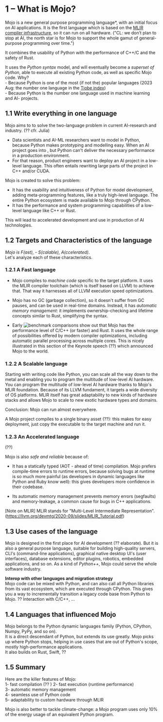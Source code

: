 # 1 – What is Mojo?
Mojo is a new general purpose programming language*, with an initial focus on AI applications. It is the first language which is based on the [MLIR compiler infrastructure](https://mlir.llvm.org/), so it can run on all hardware.
("CL: we don’t plan to stop at AI, the north star is for Mojo to support the whole gamut of general-purpose programming over time.")

It combines the usability of Python with the performance of C++/C and the safety of Rust.

It uses the *Python syntax* model, and will eventually become a *superset of Python*, able to execute all existing Python code, as well as specific Mojo code.
    Why?   
    - Because Python is one of the most (if not the) popular languages (2023 Aug: the number one language in the [Tiobe index](https://www.tiobe.com/tiobe-index/))  
    - Because Python is the number one language used in machine learning and AI- projects.   

## 1.1 Write everything in one language
Mojo aims to to solve the two-language problem in current AI-research and industry. 
(?? cfr. Julia)

* Data scientists and AI-ML researchers want to model in Python, because Python makes prototyping and modelling easy. When an AI project goes into , but Python can't deliver the necessary performance in a production environment.
* For that reason, product engineers want to deploy an AI project in a low-level language. This often entails rewriting large parts of the project in C++ and/or CUDA.

Mojo is created to solve this problem:
* It has the usability and intuitiveness of Python for model development, adding meta-programming features, like a truly high-level language. The entire Python ecosystem is made available to Mojo through CPython. 
* It has the performance and system programming capabilities of a low-level language like C++ or Rust.

This will lead to accelerated development and use in production of AI technologies.

## 1.2 Targets and Characteristics of the language
*Mojo is F(ast), - S(calable), A(ccelerated)*.  
Let's analyze each of these characteristics.

### 1.2.1 A Fast language
- Mojo compiles to *machine code* specific to the target platform. It uses the MLIR compiler toolchain (which is itself based on LLVM) to achieve that. That way it harnesses all of LLVM execution speed optimizations.

- Mojo has no GC (garbage collection), so it doesn't suffer from GC pauses, and can be used in real-time domains. Instead, it has *automatic memory management*: it implements ownership-checking and lifetime concepts similar to Rust, simplifying the syntax.

- Early ![benchmark comparisons](https://github.com/Ivo-Balbaert/The_Way_to_Mojo/blob/main/images/performance.png) show out that Mojo has the performance level of C/C++ (or faster) and Rust.
It uses the whole range of possibilities offered by modern compiler optimizations, including automatic parallel processing across multiple cores. This is nicely illustrated in this section of the Keynote speech (??) which announced Mojo to the world.

### 1.2.2 A Scalable language
Starting with writing code like Python, you can scale all the way down to the metal and enabling you to program the multitude of low-level AI hardware. 
 You can program the multitude of low-level AI hardware thanks to Mojo's MLIR foundation. Because of its LLVM fundament, it targets a wide diversity of OS platforms. MLIR itself has great adaptability to new kinds of hardware stacks and allows Mojo to scale to new exotic hardware types and domains.


  
Conclusion: Mojo can run almost everywhere.

A Mojo project compiles to a single binary asset (??): this makes for easy deployment, just copy the executable to the target machine and run it.

### 1.2.3 An Accelerated language
(??)

Mojo is also *safe and reliable* because of:   
* It has a statically typed (AOT - ahead of time) compilation. Mojo prefers compile-time errors to runtime errors, because solving bugs at runtime is so much more painful (as developers in dynamic languages like Python and Ruby know well): this gives developers more confidence in their codebase.

* Its automatic memory management prevents memory errors (segfaults) and memory-leakage, a common cause for bugs in C++ applications.

[Note on MLIR]
MLIR stands for "Multi-Level Intermediate Representation".
(https://llvm.org/devmtg/2020-09/slides/MLIR_Tutorial.pdf)

## 1.3 Use cases of the language
Mojo is designed in the first place for AI development (?? elaborate). But it is also a general purpose language, suitable for building high-quality servers, CLI's (command-line applications), graphical native desktop UI's (user interfaces), database extensions, editor plugins, robotics, embedded applications, and so on.
As a kind of *Python++*, Mojo could serve the whole software industry.

**Interop with other languages and migration strategy**  
Mojo code can be mixed with Python, and can also call all Python libraries from its vast ecosystem, which are executed through CPython. This gives you a way to incrementally transition a legacy code base from Python to Mojo.
?? Interaction with C/C++, ...

## 1.4 Languages that influenced Mojo
Mojo belongs to the Python dynamic languages family (Python, CPython, Numpy, PyPy, and so on).  
It is a direct descendant of Python, but extends its use greatly. Mojo picks up where Python stops, helping in use cases that are out of Python's scope, mostly high-performance applications.  
It also builds on Rust, Swift, ??

## 1.5 Summary 
Here are the killer features of Mojo:  
1- fast compilation  (?? )
2- fast execution (runtime performance)  
3- automatic memory management  
4- seamless use of Python code  
5- adaptability to custom hardware through MLIR  

Mojo is also better to tackle climate-change: a Mojo program uses only 10% of the energy usage of an equivalent Python program.
